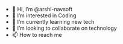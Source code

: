 - 👋 Hi, I’m @arshi-navsoft
- 👀 I’m interested in Coding
- 🌱 I’m currently learning new tech
- 💞️ I’m looking to collaborate on technology
- 📫 How to reach me 

<!---
arshi-navsoft/arshi-navsoft is a ✨ special ✨ repository because its `README.md` (this file) appears on your GitHub profile.
You can click the Preview link to take a look at your changes.
--->

